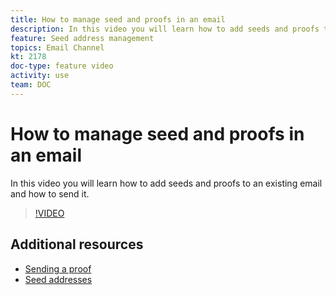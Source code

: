```yaml
---
title: How to manage seed and proofs in an email
description: In this video you will learn how to add seeds and proofs to an existing email and how to send it.
feature: Seed address management
topics: Email Channel
kt: 2178
doc-type: feature video
activity: use
team: DOC
---
```


# How to manage seed and proofs in an email

In this video you will learn how to add seeds and proofs to an existing email and how to send it.

>[!VIDEO](https://video.tv.adobe.com/v/25606?quality=12)

## Additional resources

- [Sending a proof](https://docs.campaign.adobe.com/doc/AC/en/MCE_Message_templates_Sending_a_proof.html)
- [Seed addresses](https://docs.campaign.adobe.com/doc/AC/en/CFG_Use_a_custom_recipient_table_Seed_addresses.html)